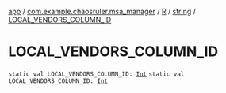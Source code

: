 [app](../../../index.md) / [com.example.chaosruler.msa_manager](../../index.md) / [R](../index.md) / [string](index.md) / [LOCAL_VENDORS_COLUMN_ID](.)

# LOCAL_VENDORS_COLUMN_ID

`static val LOCAL_VENDORS_COLUMN_ID: `[`Int`](https://kotlinlang.org/api/latest/jvm/stdlib/kotlin/-int/index.html)
`static val LOCAL_VENDORS_COLUMN_ID: `[`Int`](https://kotlinlang.org/api/latest/jvm/stdlib/kotlin/-int/index.html)